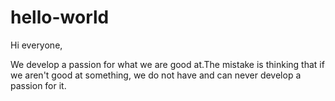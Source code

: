 # hello-world

Hi everyone,

We develop a passion for what we are good at.The mistake is thinking that if we aren't good at something, we do not have and can never develop a passion for it.
